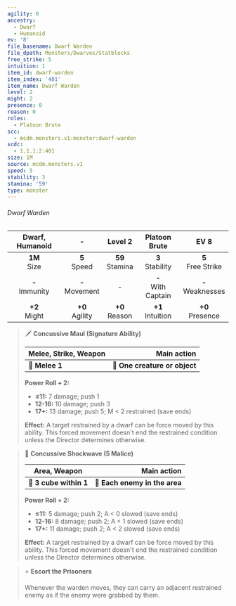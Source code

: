 ```yaml
---
agility: 0
ancestry:
  - Dwarf
  - Humanoid
ev: '8'
file_basename: Dwarf Warden
file_dpath: Monsters/Dwarves/Statblocks
free_strike: 5
intuition: 1
item_id: dwarf-warden
item_index: '401'
item_name: Dwarf Warden
level: 2
might: 2
presence: 0
reason: 0
roles:
  - Platoon Brute
scc:
  - mcdm.monsters.v1:monster:dwarf-warden
scdc:
  - 1.1.1:2:401
size: 1M
source: mcdm.monsters.v1
speed: 5
stability: 3
stamina: '59'
type: monster
---
```


###### Dwarf Warden

|   Dwarf, Humanoid   |          -          |       Level 2       |      Platoon Brute      |          EV 8          |
| :-----------------: | :-----------------: | :-----------------: | :---------------------: | :--------------------: |
|  **1M**<br/> Size   |  **5**<br/> Speed   | **59**<br/> Stamina |  **3**<br/> Stability   | **5**<br/> Free Strike |
| **-**<br/> Immunity | **-**<br/> Movement |          -          | **-**<br/> With Captain | **-**<br/> Weaknesses  |
|  **+2**<br/> Might  | **+0**<br/> Agility | **+0**<br/> Reason  |  **+1**<br/> Intuition  |  **+0**<br/> Presence  |

<!-- -->
> 🗡 **Concussive Maul (Signature Ability)**
>
> | **Melee, Strike, Weapon** |               **Main action** |
> | ------------------------- | ----------------------------: |
> | **📏 Melee 1**            | **🎯 One creature or object** |
>
> **Power Roll + 2:**
>
> - **≤11:** 7 damage; push 1
> - **12-16:** 10 damage; push 3
> - **17+:** 13 damage; push 5; M < 2 restrained (save ends)
>
> **Effect:** A target restrained by a dwarf can be force moved by this ability. This forced movement doesn't end the restrained condition unless the Director determines otherwise.

<!-- -->
> 🔳 **Concussive Shockwave (5 Malice)**
>
> | **Area, Weapon**       |               **Main action** |
> | ---------------------- | ----------------------------: |
> | **📏 3 cube within 1** | **🎯 Each enemy in the area** |
>
> **Power Roll + 2:**
>
> - **≤11:** 5 damage; push 2; A < 0 slowed (save ends)
> - **12-16:** 8 damage; push 2; A < 1 slowed (save ends)
> - **17+:** 11 damage; push 2; A < 2 slowed (save ends)
>
> **Effect:** A target restrained by a dwarf can be force moved by this ability. This forced movement doesn't end the restrained condition unless the Director determines otherwise.

<!-- -->
> ⭐️ **Escort the Prisoners**
>
> Whenever the warden moves, they can carry an adjacent restrained enemy as if the enemy were grabbed by them.
